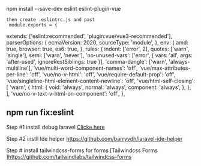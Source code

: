 npm install --save-dev eslint eslint-plugin-vue

    then create .eslintrc.js and past 
     module.exports = {
  extends: ['eslint:recommended', 'plugin:vue/vue3-recommended'],
  parserOptions: {
    ecmaVersion: 2020,
    sourceType: 'module',
  },
  env: {
    amd: true,
    browser: true,
    es6: true,
  },
  rules: {
    indent: ['error', 2],
    quotes: ['warn', 'single'],
    semi: ['warn', 'never'],
    'no-unused-vars': ['error', { vars: 'all', args: 'after-used', ignoreRestSiblings: true }],
    'comma-dangle': ['warn', 'always-multiline'],
    'vue/multi-word-component-names': 'off',
    'vue/max-attributes-per-line': 'off',
    'vue/no-v-html': 'off',
    'vue/require-default-prop': 'off',
    'vue/singleline-html-element-content-newline': 'off',
    'vue/html-self-closing': [
      'warn',
      {
        html: {
          void: 'always',
          normal: 'always',
          component: 'always',
        },
      },
    ],
    'vue/no-v-text-v-html-on-component': 'off',
  },


## npm run fix:eslint

Step #1
install debug laravel
[Clicke here ](https://github.com/barryvdh/laravel-debugbar)

Step #2
instll Ide helper
https://github.com/barryvdh/laravel-ide-helper


Step #
install tailwindcss-forms for forms 
[Tailwindcss Forms ]https://github.com/tailwindlabs/tailwindcss-forms